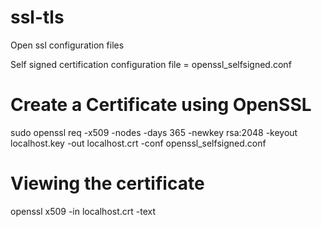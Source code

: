 # ssl-tls
Open ssl configuration files


Self signed certification configuration file = openssl_selfsigned.conf

# Create a Certificate using OpenSSL
sudo openssl req -x509 -nodes -days 365 -newkey rsa:2048 -keyout localhost.key -out localhost.crt -conf openssl_selfsigned.conf

# Viewing the certificate
openssl x509 -in localhost.crt -text
